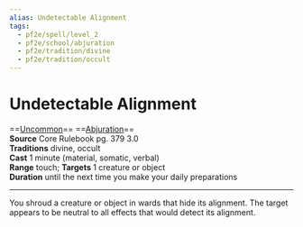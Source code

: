 ```yaml
---
alias: Undetectable Alignment
tags:
  - pf2e/spell/level_2
  - pf2e/school/abjuration
  - pf2e/tradition/divine
  - pf2e/tradition/occult
---
```


# Undetectable Alignment

==[Uncommon](Uncommon.md)== ==[Abjuration](Abjuration.md)==  
__Source__ Core Rulebook pg. 379 3.0  
**Traditions** divine, occult  
**Cast** 1 minute (material, somatic, verbal)  
**Range** touch; **Targets** 1 creature or object  
**Duration** until the next time you make your daily preparations

---

You shroud a creature or object in wards that hide its alignment. The target appears to be neutral to all effects that would detect its alignment.
